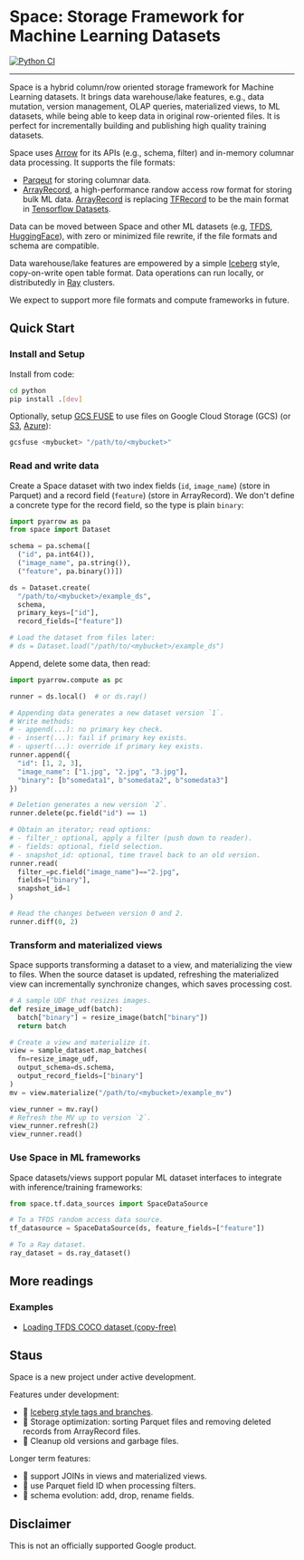 # Space: Storage Framework for Machine Learning Datasets

[![Python CI](https://github.com/google/space/actions/workflows/python-ci.yml/badge.svg?branch=main)](https://github.com/google/space/actions/workflows/python-ci.yml)

<hr/>

Space is a hybrid column/row oriented storage framework for Machine Learning datasets. It brings data warehouse/lake features, e.g., data mutation, version management, OLAP queries, materialized views, to ML datasets, while being able to keep data in original row-oriented files. It is perfect for incrementally building and publishing high quality training datasets.

Space uses [Arrow](https://arrow.apache.org/docs/python/index.html) for its APIs (e.g., schema, filter) and in-memory columnar data processing. It supports the file formats:

- [Parqeut](https://parquet.apache.org/) for storing columnar data.
- [ArrayRecord](https://github.com/google/array_record), a high-performance randow access row format for storing bulk ML data. [ArrayRecord](https://www.tensorflow.org/datasets/tfless_tfds) is replacing [TFRecord](https://www.tensorflow.org/tutorials/load_data/tfrecord) to be the main format in [Tensorflow Datasets](https://www.tensorflow.org/datasets).

Data can be moved between Space and other ML datasets (e.g, [TFDS](https://www.tensorflow.org/datasets), [HuggingFace](https://huggingface.co/docs/datasets/index)), with zero or minimized file rewrite, if the file formats and schema are compatible.

Data warehouse/lake features are empowered by a simple [Iceberg](https://iceberg.apache.org/) style, copy-on-write open table format. Data operations can run locally, or distributedly in [Ray](https://docs.ray.io/en/latest/index.html) clusters.

We expect to support more file formats and compute frameworks in future.

## Quick Start

### Install and Setup

Install from code:
```bash
cd python
pip install .[dev]
```

Optionally, setup [GCS FUSE](https://cloud.google.com/storage/docs/gcs-fuse) to use files on Google Cloud Storage (GCS) (or [S3](https://github.com/s3fs-fuse/s3fs-fuse), [Azure](https://github.com/Azure/azure-storage-fuse)):

```bash
gcsfuse <mybucket> "/path/to/<mybucket>"
```

### Read and write data

Create a Space dataset with two index fields (`id`, `image_name`) (store in Parquet) and a record field (`feature`) (store in ArrayRecord). We don't define a concrete type for the record field, so the type is plain `binary`:

```py
import pyarrow as pa
from space import Dataset

schema = pa.schema([
  ("id", pa.int64()),
  ("image_name", pa.string()),
  ("feature", pa.binary())])

ds = Dataset.create(
  "/path/to/<mybucket>/example_ds",
  schema,
  primary_keys=["id"],
  record_fields=["feature"])

# Load the dataset from files later:
# ds = Dataset.load("/path/to/<mybucket>/example_ds")
```

Append, delete some data, then read:
```py
import pyarrow.compute as pc

runner = ds.local()  # or ds.ray()

# Appending data generates a new dataset version `1`.
# Write methods:
# - append(...): no primary key check.
# - insert(...): fail if primary key exists.
# - upsert(...): override if primary key exists.
runner.append({
  "id": [1, 2, 3],
  "image_name": ["1.jpg", "2.jpg", "3.jpg"],
  "binary": [b"somedata1", b"somedata2", b"somedata3"]
})

# Deletion generates a new version `2`.
runner.delete(pc.field("id") == 1)

# Obtain an iterator; read options:
# - filter_: optional, apply a filter (push down to reader).
# - fields: optional, field selection.
# - snapshot_id: optional, time travel back to an old version.
runner.read(
  filter_=pc.field("image_name")=="2.jpg",
  fields=["binary"],
  snapshot_id=1
)

# Read the changes between version 0 and 2.
runner.diff(0, 2)
```

### Transform and materialized views

Space supports transforming a dataset to a view, and materializing the view to files. When the source dataset is updated, refreshing the materialized view can incrementally synchronize changes, which saves processing cost.

```py
# A sample UDF that resizes images.
def resize_image_udf(batch):
  batch["binary"] = resize_image(batch["binary"])
  return batch

# Create a view and materialize it.
view = sample_dataset.map_batches(
  fn=resize_image_udf,
  output_schema=ds.schema,
  output_record_fields=["binary"]
)
mv = view.materialize("/path/to/<mybucket>/example_mv")

view_runner = mv.ray()
# Refresh the MV up to version `2`.
view_runner.refresh(2)
view_runner.read()
```

### Use Space in ML frameworks

Space datasets/views support popular ML dataset interfaces to integrate with inference/training frameworks:

```py
from space.tf.data_sources import SpaceDataSource

# To a TFDS random access data source.
tf_datasource = SpaceDataSource(ds, feature_fields=["feature"])

# To a Ray dataset.
ray_dataset = ds.ray_dataset()
```

## More readings

### Examples
- [Loading TFDS COCO dataset (copy-free)](notebooks/tfds_coco.ipynb)

## Staus
Space is a new project under active development.

Features under development:
- :construction: [Iceberg style tags and branches](https://iceberg.apache.org/docs/latest/branching/).
- :construction: Storage optimization: sorting Parquet files and removing deleted records from ArrayRecord files.
- :construction: Cleanup old versions and garbage files.

Longer term features:
- :rocket: support JOINs in views and materialized views.
- :rocket: use Parquet field ID when processing filters.
- :rocket: schema evolution: add, drop, rename fields.

## Disclaimer
This is not an officially supported Google product.
